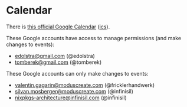 # Calendar

There is [this official Google Calendar](https://calendar.google.com/calendar/u/0/embed?src=b9o52fobqjak8oq8lfkhg3t0qg@group.calendar.google.com) ([ics](https://calendar.google.com/calendar/ical/b9o52fobqjak8oq8lfkhg3t0qg%40group.calendar.google.com/public/basic.ics)).

These Google accounts have access to manage permissions (and make changes to events):
<!-- Keep this list in sync with the codeowners of this file! -->
- edolstra@gmail.com (@edolstra)
- tomberek@gmail.com (@tomberek)

These Google accounts can only make changes to events:
- valentin.gagarin@moduscreate.com (@fricklerhandwerk)
- silvan.mosberger@moduscreate.com (@infinisil)
- nixpkgs-architecture@infinisil.com (@infinisil)
